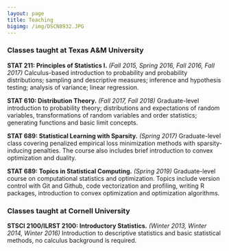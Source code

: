 ```yaml
---
layout: page
title: Teaching
bigimg: /img/DSCN8932.JPG
---
```


### Classes taught at Texas A&M University

**STAT 211: Principles of Statistics I.** *(Fall 2015, Spring 2016, Fall 2016, Fall 2017)*
Calculus-based introduction to probability and probability distributions; sampling and descriptive measures; inference and hypothesis testing; analysis of variance; linear regression.

**STAT 610: Distribution Theory.** *(Fall 2017, Fall 2018)*
Graduate-level introduction to probability theory; distributions and expectations of random variables, transformations of random variables and order statistics; generating functions and basic limit concepts. 

**STAT 689: Statistical Learning with Sparsity.** *(Spring 2017)*
Graduate-level class covering penalized empirical loss minimization methods with sparsity-inducing penalties. The course also includes brief introduction to convex optimization and duality.

**STAT 689: Topics in Statistical Computing.** *(Spring 2019)*
Graduate-level course on computational statistics and optimization. Topics include version control with Git and Github, code vectorization and profiling, writing R packages, introduction to convex optimization and optimization algorithms.


### Classes taught at Cornell University

**STSCI 2100/ILRST 2100: Introductory Statistics.** *(Winter 2013, Winter 2014, Winter 2016)*
Introduction to descriptive statistics and basic statistical methods, no calculus background is required.
